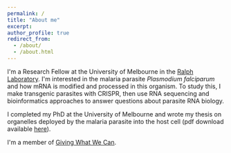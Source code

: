 ```yaml
---
permalink: /
title: "About me"
excerpt:
author_profile: true
redirect_from: 
  - /about/
  - /about.html
---
```

I'm a Research Fellow at the University of Melbourne in the [Ralph Laboratory](https://www.bio21.unimelb.edu.au/ralph-group). I'm interested in the malaria parasite *Plasmodium falciparum* and how mRNA is modified and processed in this organism. To study this, I make transgenic parasites with CRISPR, then use RNA sequencing and bioinformatics approaches to answer questions about parasite RNA biology. 

I completed my PhD at the University of Melbourne and wrote my thesis on organelles deployed by the malaria parasite into the host cell (pdf download available [here](https://emchugh.io/files/2018-02-25-thesis.pdf)).

I'm a member of [Giving What We Can](https://www.givingwhatwecan.org/).